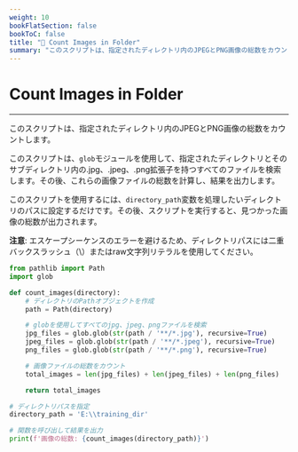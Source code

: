 ```yaml
---
weight: 10
bookFlatSection: false
bookToC: false
title: "🐍 Count Images in Folder"
summary: "このスクリプトは、指定されたディレクトリ内のJPEGとPNG画像の総数をカウントします。"
---
```


<!--markdownlint-disable MD025 -->

# Count Images in Folder

---

このスクリプトは、指定されたディレクトリ内のJPEGとPNG画像の総数をカウントします。

このスクリプトは、`glob`モジュールを使用して、指定されたディレクトリとそのサブディレクトリ内の.jpg、.jpeg、.png拡張子を持つすべてのファイルを検索します。その後、これらの画像ファイルの総数を計算し、結果を出力します。

このスクリプトを使用するには、`directory_path`変数を処理したいディレクトリのパスに設定するだけです。その後、スクリプトを実行すると、見つかった画像の総数が出力されます。

**注意**: エスケープシーケンスのエラーを避けるため、ディレクトリパスには二重バックスラッシュ（\\）またはraw文字列リテラルを使用してください。

```python
from pathlib import Path
import glob

def count_images(directory):
    # ディレクトリのPathオブジェクトを作成
    path = Path(directory)

    # globを使用してすべてのjpg、jpeg、pngファイルを検索
    jpg_files = glob.glob(str(path / '**/*.jpg'), recursive=True)
    jpeg_files = glob.glob(str(path / '**/*.jpeg'), recursive=True)
    png_files = glob.glob(str(path / '**/*.png'), recursive=True)

    # 画像ファイルの総数をカウント
    total_images = len(jpg_files) + len(jpeg_files) + len(png_files)

    return total_images

# ディレクトリパスを指定
directory_path = 'E:\\training_dir'

# 関数を呼び出して結果を出力
print(f'画像の総数: {count_images(directory_path)}')
```

